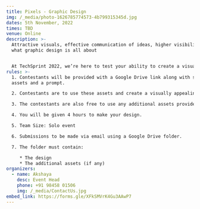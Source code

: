 ```yaml
---
title: Pixels - Graphic Design
img: /_media/photo-1626785774573-4b799315345d.jpg
dates: 5th November, 2022
times: TBD
venue: Online
description: >-
  Attractive visuals, effective communication of ideas, higher visibility it's
  what graphic design is all about


  At TechSprint 2022, we’re here to test your ability to create a visually appealing piece of graphic design!
rules: >-
  1. Contestants will be provided with a Google Drive link along with some
  assets and a prompt.

  2. Contestants are to use these assets and create a visually appealing piece in line with the prompt.

  3. The contestants are also free to use any additional assets provided all the assets in the Google Drive link have been used.

  4. You will be given 4 hours to make your design.

  5. Team Size: Solo event

  6. Submissions to be made via email using a Google Drive folder.

  7. The folder must contain:

     * The design
     * The additional assets (if any)
organizers:
  - name: Akshaya
    desc: Event Head
    phone: +91 98458 01506
    img: /_media/ContactUs.jpg
embed_link: https://forms.gle/XFkSMVrK4Gu3AAwP7
---
```

